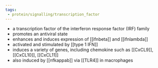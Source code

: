 ```yaml
---
tags:
 - protein/signalling/transcription_factor
---
```

- a transcription factor of the interferon response factor (IRF) family 
- promotes an antiviral state
- enhances and induces expression of [[ifnbeta]] and [[ifnlambda]]
- activated and stimulated by [[type 1 IFN]]
- induces a variety of genes, including chemokine such as [[CxCL9]], [[CxCL10]], [[CxCL11]]
- also induced by [[nfkappab]] via [[TLR4]] in macrophages 